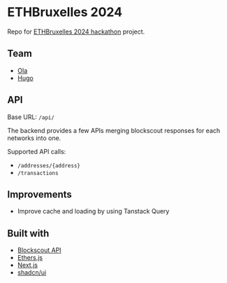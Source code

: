 # ETHBruxelles 2024

Repo for [ETHBruxelles 2024 hackathon](https://ethglobal.com/events/brussels) project.

## Team

- [Ola](https://github.com/omaliszewska)
- [Hugo](https://github.com/Hugoo)

## API

Base URL: `/api/`

The backend provides a few APIs merging blockscout responses for each networks into one.

Supported API calls:

- `/addresses/{address}`
- `/transactions`

## Improvements

- Improve cache and loading by using Tanstack Query

## Built with

- [Blockscout API](https://docs.blockscout.com/for-users/api)
- [Ethers.js](https://docs.ethers.org/v6/)
- [Next.js](https://nextjs.org/)
- [shadcn/ui](https://ui.shadcn.com/)
